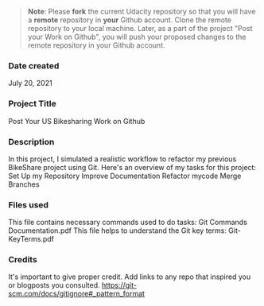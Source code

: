 >**Note**: Please **fork** the current Udacity repository so that you will have a **remote** repository in **your** Github account. Clone the remote repository to your local machine. Later, as a part of the project "Post your Work on Github", you will push your proposed changes to the remote repository in your Github account.

### Date created
July 20, 2021

### Project Title
Post Your US Bikesharing Work on Github

### Description
In this project, I simulated a realistic workflow to refactor my previous BikeShare project using Git. Here's an overview of my tasks for this project:
Set Up my Repository
Improve Documentation
Refactor mycode
Merge Branches

### Files used

This file contains necessary commands used to do tasks:
  Git Commands Documentation.pdf
This file helps to understand the Git key terms:
  Git-KeyTerms.pdf


### Credits
It's important to give proper credit. Add links to any repo that inspired you or blogposts you consulted.
https://git-scm.com/docs/gitignore#_pattern_format
